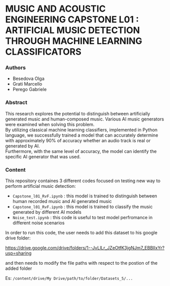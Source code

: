 # MUSIC AND ACOUSTIC ENGINEERING CAPSTONE L01 : ARTIFICIAL MUSIC DETECTION THROUGH MACHINE LEARNING CLASSIFICATORS

### Authors
- Besedova Olga
- Grati Marcello
- Perego Gabriele

### Abstract
This research explores the potential to distinguish between artificially generated music and human-composed music. Various
AI music generators were examined when solving this problem.  
By utilizing classical machine learning classifiers, implemented in Python language, we successfully trained a model that can accurately determine with approximately 90% of accuracy whether an audio track is real or generated by AI.  
Furthermore, with the same level of accuracy, the model can identify the specific AI generator that was used.

### Content
This repository containes 3 different codes focused on testing new way to perform artificial music detection:

- `Capstone_l01_RvF.ipynb` : this model is trained to distinguish between human recorded music and AI generated music
- `Capstone_l01_RvF.ipynb` : this model is trained to classify the music generated by different AI models
- `Noise_test.ipynb` : this code is useful to test model perfromance in different noise scenarios

In order to run this code, the user needs to add this dataset to his google drive folder:

https://drive.google.com/drive/folders/1--JvLlLr_JZeOtfK3jgNJm7_EBBIlxYr?usp=sharing

and then needs to modify the file paths with respect to the postion of the added folder

Es: `/content/drive/My Drive/path/to/folder/Datasets_5/...`
